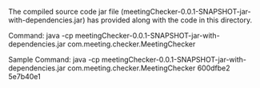 The compiled source code jar file (meetingChecker-0.0.1-SNAPSHOT-jar-with-dependencies.jar) has provided along with the code in this directory.

Command: 
java -cp meetingChecker-0.0.1-SNAPSHOT-jar-with-dependencies.jar com.meeting.checker.MeetingChecker <sample-first-uid> <sample-second-uid>

Sample Command: 
java -cp meetingChecker-0.0.1-SNAPSHOT-jar-with-dependencies.jar com.meeting.checker.MeetingChecker 600dfbe2 5e7b40e1
